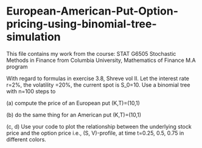 # European-American-Put-Option-pricing-using-binomial-tree-simulation
This file contains my work from the course: STAT G6505 Stochastic Methods in Finance from Columbia University, Mathematics of Finance M.A program

With regard to formulas in exercise 3.8, Shreve vol II. Let the interest rate r=2%, the volatility =20%, the current spot is S_0=10. Use a binomial tree with n=100 steps to 

(a) compute the price of an European put (K,T)=(10,1)

(b) do the same thing for an American put (K,T)=(10,1)

(c, d)  Use your code to plot the relationship between the underlying stock price and the option price i.e., (S, V)-profile, at time t=0.25, 0.5, 0.75 in different colors.
